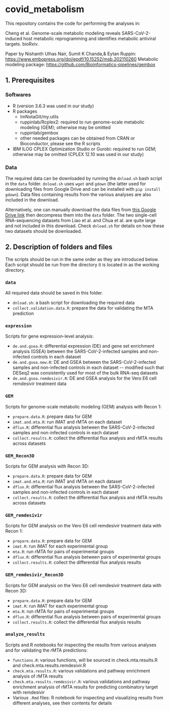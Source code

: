 # covid_metabolism

This repository contains the code for performing the analyses in:

Cheng et al. Genome-scale metabolic modeling reveals SARS-CoV-2-induced host metabolic reprogramming and identifies metabolic antiviral targets. bioRxiv.

Paper by Nishanth Ulhas Nair, Sumit K Chanda,& Eytan Ruppin: https://www.embopress.org/doi/epdf/10.15252/msb.202110260
Metabolic modeling package: https://github.com/Bioinformatics-pipelines/gembox


## 1. Prerequisites

### Softwares

* R (version 3.6.3 was used in our study)
* R packages
  - ImNotaGit/my.utils
  - ruppinlab/Rcplex2: required to run genome-scale metabolic modeling (GEM); otherwise may be omitted
  - ruppinlab/gembox
  - other needed packages can be obtained from CRAN or Bioconductor, please see the R scripts
* IBM ILOG CPLEX Optimization Studio or Gurobi: required to run GEM; otherwise may be omitted (CPLEX 12.10 was used in our study)

### Data

The required data can be downloaded by running the `dnload.sh` bash script in the `data` folder. `dnload.sh` uses `wget` and `gdown` (the latter used for downloading files from Google Drive and can be installed with `pip install gdown`). Data files containing results from the various analyses are also included in the download.

Alternatively, one can manually download the data files from [this Google Drive link](https://drive.google.com/file/d/1bVPCQlDR3G8TTMx09jkN3IuGwzq9n9hi/view?usp=sharing) then decompress them into the `data` folder. The two single-cell RNA-sequencing datasets from Liao et al. and Chua et al. are quite large and not included in this download. Check `dnload.sh` for details on how these two datasets should be downloaded.

## 2. Description of folders and files

The scripts should be run in the same order as they are introduced below. Each script should be run from the directory it is located in as the working directory.

### `data`

All required data should be saved in this folder.

* `dnload.sh`: a bash script for downloading the required data
* `collect.validation.data.R`: prepare the data for validating the MTA prediction

### `expression`

Scripts for gene expression-level analysis: 

* `de.and.gsea.R`: differential expression (DE) and gene set enrichment analysis (GSEA) between the SARS-CoV-2-infected samples and non-infected controls in each dataset 
* `de.and.gsea.new.R`: DE and GSEA between the SARS-CoV-2-infected samples and non-infected controls in each dataset -- modified such that DESeq2 was consistently used for most of the bulk RNA-seq datasets
* `de.and.gsea.remdesivir.R`: DE and GSEA analysis for the Vero E6 cell remdesivir treatment data

### `GEM`

Scripts for genome-scale metabolic modeling (GEM) analysis with Recon 1:

* `prepare.data.R`: prepare data for GEM
* `imat.and.mta.R`: run iMAT and rMTA on each dataset
* `dflux.R`: differential flux analysis between the SARS-CoV-2-infected samples and non-infected controls in each dataset 
* `collect.results.R`: collect the differential flux analysis and rMTA results across datasets

### `GEM_Recon3D`

Scripts for GEM analysis with Recon 3D:

* `prepare.data.R`: prepare data for GEM
* `imat.and.mta.R`: run iMAT and rMTA on each dataset
* `dflux.R`: differential flux analysis between the SARS-CoV-2-infected samples and non-infected controls in each dataset 
* `collect.results.R`: collect the differential flux analysis and rMTA results across datasets

### `GEM_remdesivir`

Scripts for GEM analysis on the Vero E6 cell remdesivir treatment data with Recon 1:

* `prepare.data.R`: prepare data for GEM
* `imat.R`: run iMAT for each experimental group
* `mta.R`: run rMTA for pairs of experimental groups
* `dflux.R`: differential flux analysis between pairs of experimental groups
* `collect.results.R`: collect the differential flux analysis results

### `GEM_remdesivir_Recon3D`

Scripts for GEM analysis on the Vero E6 cell remdesivir treatment data with Recon 3D:

* `prepare.data.R`: prepare data for GEM
* `imat.R`: run iMAT for each experimental group
* `mta.R`: run rMTA for pairs of experimental groups
* `dflux.R`: differential flux analysis between pairs of experimental groups
* `collect.results.R`: collect the differential flux analysis results

### `analyze_results`

Scripts and R notebooks for inspecting the results from various analyses and for validating the rMTA predictions:

* `functions.R`: various functions, will be sourced in check.mta.results.R and check.mta.results.remdesivir.R
* `check.mta.results.R`: various validations and pathway enrichment analysis of rMTA results
* `check.mta.results.remdesivir.R`: various validations and pathway enrichment analysis of rMTA results for predicting combinatory target with remdesivir
* Various `.Rmd` files: R notebook for inspecting and visualizing results from different analyses, see their contents for details
